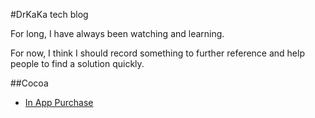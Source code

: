#DrKaKa tech blog


For long, I have always been watching and learning. 

For now, I think I should record something  to further reference and help people to find a solution quickly.

##Cocoa

* [In App Purchase](http://github.com/kakablog/kakablog.github.io/tree/master/markdowns/cocoa/iap)



